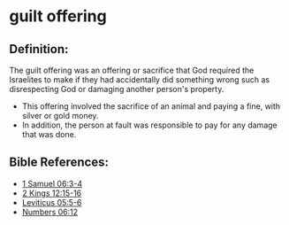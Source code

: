 # guilt offering #

## Definition: ##

The guilt offering was an offering or sacrifice that God required the Israelites to make if they had accidentally did something wrong such as disrespecting God or damaging another person's property.

* This offering involved the sacrifice of an animal and paying a fine, with silver or gold money.
* In addition, the person at fault was responsible to pay for any damage that was done.



## Bible References: ##

* [1 Samuel 06:3-4](en/tn/1sa/help/06/03)
* [2 Kings 12:15-16](en/tn/2ki/help/12/15)
* [Leviticus 05:5-6](en/tn/lev/help/05/05)
* [Numbers 06:12](en/tn/num/help/06/12)